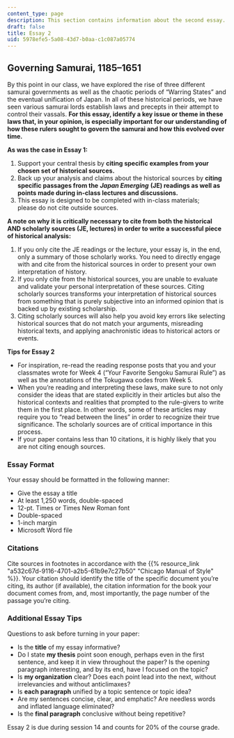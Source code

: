 ```yaml
---
content_type: page
description: This section contains information about the second essay.
draft: false
title: Essay 2
uid: 5978efe5-5a08-43d7-b0aa-c1c087a05774
---
```

## Governing Samurai, 1185–1651

By this point in our class, we have explored the rise of three different samurai governments as well as the chaotic periods of “Warring States” and the eventual unification of Japan. In all of these historical periods, we have seen various samurai lords establish laws and precepts in their attempt to control their vassals. **For this essay, identify a key issue or theme in these laws that, in your opinion, is especially important for our understanding of how these rulers sought to govern the samurai and how this evolved over time.**

**As was the case in Essay 1:**

1. Support your central thesis by **citing specific examples from your chosen set of historical sources.**
2. Back up your analysis and claims about the historical sources by **citing specific passages from the** ***Japan Emerging*** **(JE) readings as well as points made during in-class lectures and discussions.**
3. This essay is designed to be completed with in-class materials; please do not cite outside sources.

**A note on why it is critically necessary to cite from both the historical AND scholarly sources (JE, lectures) in order to write a successful piece of historical analysis:**

1. If you only cite the JE readings or the lecture, your essay is, in the end, only a summary of those scholarly works. You need to directly engage with and cite from the historical sources in order to present your own interpretation of history.
2. If you only cite from the historical sources, you are unable to evaluate and validate your personal interpretation of these sources. Citing scholarly sources transforms your interpretation of historical sources from something that is purely subjective into an informed opinion that is backed up by existing scholarship.
3. Citing scholarly sources will also help you avoid key errors like selecting historical sources that do not match your arguments, misreading historical texts, and applying anachronistic ideas to historical actors or events.

**Tips for Essay 2**

- For inspiration, re-read the reading response posts that you and your classmates wrote for Week 4 (“Your Favorite Sengoku Samurai Rule”) as well as the annotations of the Tokugawa codes from Week 5.
- When you’re reading and interpreting these laws, make sure to not only consider the ideas that are stated explicitly in their articles but also the historical contexts and realities that prompted to the rule-givers to write them in the first place. In other words, some of these articles may require you to “read between the lines” in order to recognize their true significance. The scholarly sources are of critical importance in this process.
- If your paper contains less than 10 citations, it is highly likely that you are not citing enough sources.

### Essay Format

Your essay should be formatted in the following manner:

- Give the essay a title
- At least 1,250 words, double-spaced
- 12-pt. Times or Times New Roman font
- Double-spaced
- 1-inch margin
- Microsoft Word file

### Citations

Cite sources in footnotes in accordance with the {{% resource_link "a532c67d-9116-4701-a2b5-61b9e7c27b50" "Chicago Manual of Style" %}}. Your citation should identify the title of the specific document you’re citing, its author (if available), the citation information for the book your document comes from, and, most importantly, the page number of the passage you’re citing.

### Additional Essay Tips

Questions to ask before turning in your paper:

- Is the **title** of my essay informative?
- Do I state **my thesis** point soon enough, perhaps even in the first sentence, and keep it in view throughout the paper? Is the opening paragraph interesting, and by its end, have I focused on the topic?
- Is **my organization** clear? Does each point lead into the next, without irrelevancies and without anticlimaxes?
- Is **each paragraph** unified by a topic sentence or topic idea?
- Are my sentences concise, clear, and emphatic? Are needless words and inflated language eliminated?
- Is the **final paragraph** conclusive without being repetitive?

Essay 2 is due during session 14 and counts for 20% of the course grade.